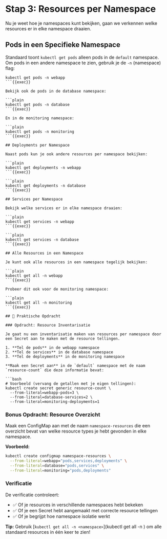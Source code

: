 # Stap 3: Resources per Namespace

Nu je weet hoe je namespaces kunt bekijken, gaan we verkennen welke resources er in elke namespace draaien.

## Pods in een Specifieke Namespace

Standaard toont `kubectl get pods` alleen pods in de `default` namespace. Om pods in een andere namespace te zien, gebruik je de `-n` (namespace) flag:

```plain
kubectl get pods -n webapp
```{{exec}}

Bekijk ook de pods in de database namespace:

```plain
kubectl get pods -n database
```{{exec}}

En in de monitoring namespace:

```plain
kubectl get pods -n monitoring
```{{exec}}

## Deployments per Namespace

Naast pods kun je ook andere resources per namespace bekijken:

```plain
kubectl get deployments -n webapp
```{{exec}}

```plain
kubectl get deployments -n database
```{{exec}}

## Services per Namespace

Bekijk welke services er in elke namespace draaien:

```plain
kubectl get services -n webapp
```{{exec}}

```plain
kubectl get services -n database
```{{exec}}

## Alle Resources in een Namespace

Je kunt ook alle resources in een namespace tegelijk bekijken:

```plain
kubectl get all -n webapp
```{{exec}}

Probeer dit ook voor de monitoring namespace:

```plain
kubectl get all -n monitoring
```{{exec}}

## 🎯 Praktische Opdracht

### Opdracht: Resource Inventarisatie

Je gaat nu een inventarisatie maken van resources per namespace door een Secret aan te maken met de resource tellingen.

1. **Tel de pods** in de webapp namespace
2. **Tel de services** in de database namespace
3. **Tel de deployments** in de monitoring namespace

**Maak een Secret aan** in de `default` namespace met de naam `resource-count` die deze informatie bevat:

```bash
# Voorbeeld (vervang de getallen met je eigen tellingen):
kubectl create secret generic resource-count \
  --from-literal=webapp-pods=3 \
  --from-literal=database-services=2 \
  --from-literal=monitoring-deployments=1
```

### Bonus Opdracht: Resource Overzicht

Maak een ConfigMap aan met de naam `namespace-resources` die een overzicht bevat van welke resource types je hebt gevonden in elke namespace.

**Voorbeeld:**
```bash
kubectl create configmap namespace-resources \
  --from-literal=webapp="pods,services,deployments" \
  --from-literal=database="pods,services" \
  --from-literal=monitoring="pods,deployments"
```

### Verificatie

De verificatie controleert:
- ✅ Of je resources in verschillende namespaces hebt bekeken
- ✅ Of je een Secret hebt aangemaakt met correcte resource tellingen
- ✅ Of je begrijpt hoe namespace isolatie werkt

**Tip:** Gebruik [`kubectl get all -n <namespace>`](kubectl get all -n <namespace>) om alle standaard resources in één keer te zien!